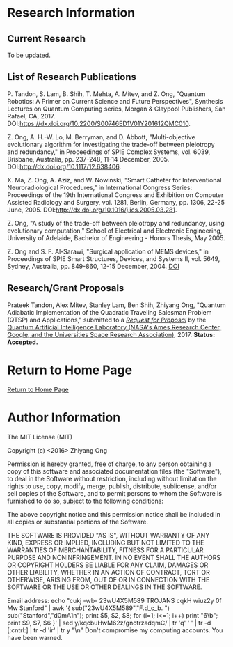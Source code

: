#	Research Information

##	Current Research

To be updated. 

##	List of Research Publications



P. Tandon, S. Lam, B. Shih, T. Mehta, A. Mitev, and Z. Ong, "Quantum Robotics: A Primer on Current Science and Future Perspectives", Synthesis Lectures on Quantum Computing series, Morgan & Claypool Publishers, San Rafael, CA, 2017. DOI:https://dx.doi.org/10.2200/S00746ED1V01Y201612QMC010.

Z. Ong, A. H.-W. Lo, M. Berryman, and D. Abbott, "Multi-objective evolutionary algorithm for investigating the trade-off between pleiotropy and redundancy," in Proceedings of SPIE Complex Systems, vol. 6039, Brisbane, Australia, pp. 237-248, 11-14 December, 2005. DOI:http://dx.doi.org/10.1117/12.638406.

X. Ma, Z. Ong, A. Aziz, and W. Nowinski, "Smart Catheter for Interventional Neuroradiological Procedures," in International Congress Series: Proceedings of the 19th International Congress and Exhibition on Computer Assisted Radiology and Surgery, vol. 1281, Berlin, Germany, pp. 1306, 22-25 June, 2005. DOI:http://dx.doi.org/10.1016/j.ics.2005.03.281.

Z. Ong, "A study of the trade-off between pleiotropy and redundancy, using evolutionary computation," School of Electrical and Electronic Engineering, University of Adelaide, Bachelor of Engineering - Honors Thesis, May 2005.

Z. Ong and S. F. Al-Sarawi, "Surgical application of MEMS devices," in Proceedings of SPIE Smart Structures, Devices, and Systems II, vol. 5649, Sydney, Australia, pp. 849-860, 12-15 December, 2004. [DOI](http://dx.doi.org/10.1117/12.609912)




##	Research/Grant Proposals

Prateek Tandon, Alex Mitev, Stanley Lam, Ben Shih, Zhiyang Ong, "Quantum
	Adiabatic Implementation of the Quadratic Traveling Salesman Problem
	(QTSP) and Applications," submitted to a [*Request for Proposal*](http://www.usra.edu/quantum/rfp/QuAIL_RFP_Cycle3.pdf)
	by the [Quantum Artificial Intelligence Laboratory (NASA's Ames Research Center, Google, and the Universities Space Research Association)](http://www.usra.edu/quantum/rfp/), 2017. **Status: Accepted.** 























#	Return to Home Page

[Return to Home Page](../README.md)

#	Author Information

The MIT License (MIT)

Copyright (c) <2016> Zhiyang Ong

Permission is hereby granted, free of charge, to any person obtaining a copy of this software and associated documentation files (the "Software"), to deal in the Software without restriction, including without limitation the rights to use, copy, modify, merge, publish, distribute, sublicense, and/or sell copies of the Software, and to permit persons to whom the Software is furnished to do so, subject to the following conditions:

The above copyright notice and this permission notice shall be included in all copies or substantial portions of the Software.

THE SOFTWARE IS PROVIDED "AS IS", WITHOUT WARRANTY OF ANY KIND, EXPRESS OR IMPLIED, INCLUDING BUT NOT LIMITED TO THE WARRANTIES OF MERCHANTABILITY, FITNESS FOR A PARTICULAR PURPOSE AND NONINFRINGEMENT. IN NO EVENT SHALL THE AUTHORS OR COPYRIGHT HOLDERS BE LIABLE FOR ANY CLAIM, DAMAGES OR OTHER LIABILITY, WHETHER IN AN ACTION OF CONTRACT, TORT OR OTHERWISE, ARISING FROM, OUT OF OR IN CONNECTION WITH THE SOFTWARE OR THE USE OR OTHER DEALINGS IN THE SOFTWARE.

Email address: echo "cukj -wb- 23wU4X5M589 TROJANS cqkH wiuz2y 0f Mw Stanford" | awk '{ sub("23wU4X5M589","F.d_c_b. ") sub("Stanford","d0mA1n"); print $5, $2, $8; for (i=1; i<=1; i++) print "6\b"; print $9, $7, $6 }' | sed y/kqcbuHwM62z/gnotrzadqmC/ | tr 'q' ' ' | tr -d [:cntrl:] | tr -d 'ir' | tr y "\n"		Don't compromise my computing accounts. You have been warned.

